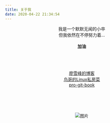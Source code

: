 ```yaml
---
title: 关于我
date: 2020-04-22 21:34:54
---
```


<center>我是一个默默无闻的小卒
<br>
    <center>但我依然在不停努力着...
<br>
<br>
        <center><b>加油</b>
<br>
<br>
<br>
<br>
<br>
<center><a href="https://www.liaoxuefeng.com/">廖雪峰的博客</a>
<center><a href="http://linux.vbird.org/">鸟哥的Linux私房菜</a>
<center><a href="https://git-scm.com/book/zh/v2">pro-git-book</a>
<br>
<br>
<br>
<br>
<br>

![图片](https://cdn.jsdelivr.net/gh/ysl970629/public_picture_bed_01@latest/img/7D85B1E383DC25985B35C3AB00759AB2.png)



